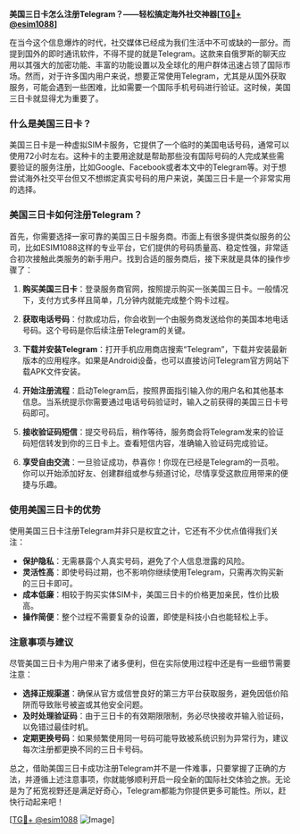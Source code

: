 **美国三日卡怎么注册Telegram？——轻松搞定海外社交神器[[TG💪+ @esim1088](https://t.me/s/esim1088)]**

在当今这个信息爆炸的时代，社交媒体已经成为我们生活中不可或缺的一部分。而提到国外的即时通讯软件，不得不提的就是Telegram。这款来自俄罗斯的聊天应用以其强大的加密功能、丰富的功能设置以及全球化的用户群体迅速占领了国际市场。然而，对于许多国内用户来说，想要正常使用Telegram，尤其是从国外获取服务，可能会遇到一些困难，比如需要一个国际手机号码进行验证。这时候，美国三日卡就显得尤为重要了。

### 什么是美国三日卡？

美国三日卡是一种虚拟SIM卡服务，它提供了一个临时的美国电话号码，通常可以使用72小时左右。这种卡的主要用途就是帮助那些没有国际号码的人完成某些需要验证的服务注册，比如Google、Facebook或者本文中的Telegram等。对于想尝试海外社交平台但又不想绑定真实号码的用户来说，美国三日卡是一个非常实用的选择。

### 美国三日卡如何注册Telegram？

首先，你需要选择一家可靠的美国三日卡服务商。市面上有很多提供类似服务的公司，比如ESIM1088这样的专业平台，它们提供的号码质量高、稳定性强，非常适合初次接触此类服务的新手用户。找到合适的服务商后，接下来就是具体的操作步骤了：

1. **购买美国三日卡**：登录服务商官网，按照提示购买一张美国三日卡。一般情况下，支付方式多样且简单，几分钟内就能完成整个购卡过程。
   
2. **获取电话号码**：付款成功后，你会收到一个由服务商发送给你的美国本地电话号码。这个号码是你后续注册Telegram的关键。

3. **下载并安装Telegram**：打开手机应用商店搜索“Telegram”，下载并安装最新版本的应用程序。如果是Android设备，也可以直接访问Telegram官方网站下载APK文件安装。

4. **开始注册流程**：启动Telegram后，按照界面指引输入你的用户名和其他基本信息。当系统提示你需要通过电话号码验证时，输入之前获得的美国三日卡号码即可。

5. **接收验证码短信**：提交号码后，稍作等待，服务商会将Telegram发来的验证码短信转发到你的三日卡上。查看短信内容，准确输入验证码完成验证。

6. **享受自由交流**：一旦验证成功，恭喜你！你现在已经是Telegram的一员啦。你可以开始添加好友、创建群组或参与频道讨论，尽情享受这款应用带来的便捷与乐趣。

### 使用美国三日卡的优势

使用美国三日卡注册Telegram并非只是权宜之计，它还有不少优点值得我们关注：
- **保护隐私**：无需暴露个人真实号码，避免了个人信息泄露的风险。
- **灵活性高**：即使号码过期，也不影响你继续使用Telegram，只需再次购买新的三日卡即可。
- **成本低廉**：相较于购买实体SIM卡，美国三日卡的价格更加亲民，性价比极高。
- **操作简便**：整个过程不需要复杂的设置，即使是科技小白也能轻松上手。

### 注意事项与建议

尽管美国三日卡为用户带来了诸多便利，但在实际使用过程中还是有一些细节需要注意：
- **选择正规渠道**：确保从官方或信誉良好的第三方平台获取服务，避免因低价陷阱而导致账号被盗或其他安全问题。
- **及时处理验证码**：由于三日卡的有效期限限制，务必尽快接收并输入验证码，以免错过最佳时机。
- **定期更换号码**：如果频繁使用同一号码可能导致被系统识别为异常行为，建议每次注册都更换不同的三日卡号码。

总之，借助美国三日卡成功注册Telegram并不是一件难事，只要掌握了正确的方法，并遵循上述注意事项，你就能够顺利开启一段全新的国际社交体验之旅。无论是为了拓宽视野还是满足好奇心，Telegram都能为你提供更多可能性。所以，赶快行动起来吧！

[[TG💪+ @esim1088](https://t.me/s/esim1088) ![Image](https://i.postimg.cc/4NQfJmqS/Snipaste-2025-05-13-00-14-12.png)]
